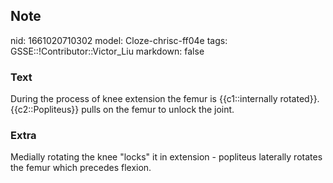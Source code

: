 ## Note
nid: 1661020710302
model: Cloze-chrisc-ff04e
tags: GSSE::!Contributor::Victor_Liu
markdown: false

### Text
During the process of knee extension the femur is {{c1::internally rotated}}. {{c2::Popliteus}} pulls on the femur to unlock the joint.

### Extra
Medially rotating the knee "locks" it in extension - popliteus laterally rotates the femur which precedes flexion.
